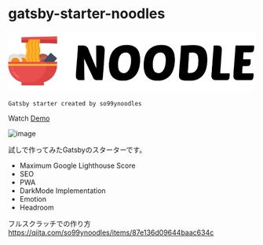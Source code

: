 # gatsby-starter-noodles
![banner](./static/logo/banner.png)

`Gatsby starter created by so99ynoodles`

Watch <a href="https://gatsby-starter-noodles.netlify.com/">Demo</a>

![image](https://user-images.githubusercontent.com/46433895/62435151-21a50e80-b776-11e9-90f8-3dbdfa4f45dc.png)

試しで作ってみたGatsbyのスターターです。

- Maximum Google Lighthouse Score
- SEO
- PWA
- DarkMode Implementation
- Emotion
- Headroom

フルスクラッチでの作り方
https://qiita.com/so99ynoodles/items/87e136d09644baac634c
